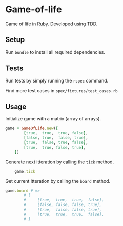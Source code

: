 # Game-of-life

Game of life in Ruby. Developed using TDD.


## Setup

Run `bundle` to install all required dependencies.


## Tests

Run tests by simply running the `rspec` command.

Find more test cases in `spec/fixtures/test_cases.rb`

## Usage


Initialize game with a matrix (array of arrays).
``` ruby
game = GameOfLife.new([
        [true,  true,  true, false],
        [false, true,  false, true],
        [true,  false, true, false],
        [true,  true, false, true],
    ])
```


Generate next itteration by calling the `tick` method.
``` ruby
    game.tick
```


Get current itteration by calling the `board` method.
``` ruby
game.board # =>
        # [
        #     [true,  true,  true,  false],
        #     [false, false, false, true],
        #     [true,  false, false, true],
        #     [true,  true,  true,  false],
        # ]
```
